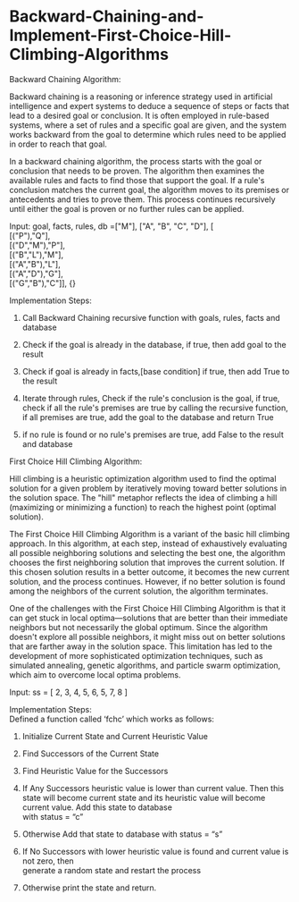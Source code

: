 # Backward-Chaining-and-Implement-First-Choice-Hill-Climbing-Algorithms

Backward Chaining Algorithm:

Backward chaining is a reasoning or inference strategy used in artificial intelligence and expert systems to deduce a sequence of steps or facts that lead to a desired goal or conclusion. It is often employed in rule-based systems, where a set of rules and a specific goal are given, and the system works backward from the goal to determine which rules need to be applied in order to reach that goal.

In a backward chaining algorithm, the process starts with the goal or conclusion that needs to be proven. The algorithm then examines the available rules and facts to find those that support the goal. If a rule's conclusion matches the current goal, the algorithm moves to its premises or antecedents and tries to prove them. This process continues recursively until either the goal is proven or no further rules can be applied.

Input:
goal, facts, rules, db =["M"], ["A", "B", "C", "D"], [<br>
[("P"),"Q"],<br>
[("D","M"),"P"],<br>
[("B","L"),"M"],<br>
[("A","B"),"L"],<br>
[("A","D"),"G"],<br>
[("G","B"),"C"]], {}

Implementation Steps:

1. Call Backward Chaining recursive function with goals, rules, facts and database
2. Check if the goal is already in the database,
    if true, then add goal to the result
3. Check if goal is already in facts,[base condition]
    if true, then add True to the result

4. Iterate through rules, Check if the rule's conclusion is the goal,
    if true, check if all the rule's premises are true by calling the recursive function,
    if all premises are true, add the goal to the database and return True
5. if no rule is found or no rule's premises are true, add False to the result and
    database

First Choice Hill Climbing Algorithm:

Hill climbing is a heuristic optimization algorithm used to find the optimal solution for a given problem by iteratively moving toward better solutions in the solution space. The "hill" metaphor reflects the idea of climbing a hill (maximizing or minimizing a function) to reach the highest point (optimal solution).

The First Choice Hill Climbing Algorithm is a variant of the basic hill climbing approach. In this algorithm, at each step, instead of exhaustively evaluating all possible neighboring solutions and selecting the best one, the algorithm chooses the first neighboring solution that improves the current solution. If this chosen solution results in a better outcome, it becomes the new current solution, and the process continues. However, if no better solution is found among the neighbors of the current solution, the algorithm terminates.

One of the challenges with the First Choice Hill Climbing Algorithm is that it can get stuck in local optima—solutions that are better than their immediate neighbors but not necessarily the global optimum. Since the algorithm doesn't explore all possible neighbors, it might miss out on better solutions that are farther away in the solution space. This limitation has led to the development of more sophisticated optimization techniques, such as simulated annealing, genetic algorithms, and particle swarm optimization, which aim to overcome local optima problems.

Input:
ss = [ 2, 3, 4, 5, 6, 5, 7, 8 ]

Implementation Steps:<br>
Defined a function called ‘fchc’ which works as follows:<br>
1. Initialize Current State and Current Heuristic Value<br>

2. Find Successors of the Current State<br>

3. Find Heuristic Value for the Successors<br>

4. If Any Successors heuristic value is lower than current value. Then this state will become current state and its heuristic value will become current value. Add this state to database<br>
with status = “c”<br>

5. Otherwise Add that state to database with status = “s”<br>

6. If No Successors with lower heuristic value is found and current value is not zero, then<br>
generate a random state and restart the process<br>

7. Otherwise print the state and return.<br>
